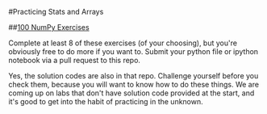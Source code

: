 #Practicing Stats and Arrays

##[100 NumPy Exercises](https://github.com/rougier/numpy-100/blob/master/100%20Numpy%20exercises%20no%20solution.md)

Complete at least 8 of these exercises (of your choosing), but you're obviously free to do more if you want to. Submit your python file or ipython notebook via a pull request to this repo. 

Yes, the solution codes are also in that repo. Challenge yourself before you check them, because you will want to know how to do these things. We are coming up on labs that don't have solution code provided at the start, and it's good to get into the habit of practicing in the unknown. 
